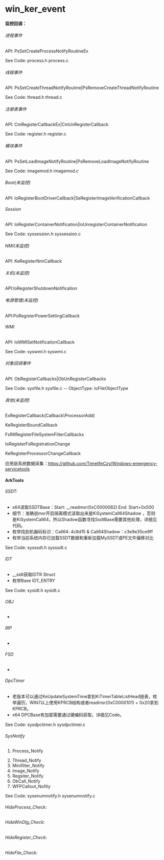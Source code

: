 # win_ker_event

#### 监控回调：

###### 进程事件

API: PsSetCreateProcessNotifyRoutineEx

See Code: process.h process.c

###### 线程事件

API: PsSetCreateThreadNotifyRoutine|PsRemoveCreateThreadNotifyRoutine

See Code: thread.h thread.c

###### 注册表事件

API: CmRegisterCallbackEx|CmUnRegisterCallback

See Code: register.h register.c

###### 模块事件

API: PsSetLoadImageNotifyRoutine|PsRemoveLoadImageNotifyRoutine

See Code: imagemod.h imagemod.c

###### Boot(未监控)

API: IoRegisterBootDriverCallback|SeRegisterImageVerificationCallback

###### Session

API: IoRegisterContainerNotification|IoUnregisterContainerNotification

See Code: syssession.h syssession.c

###### NMI(未监控)

API: KeRegisterNmiCallback

###### 关机(未监控)

API:IoRegisterShutdownNotification

###### 电源管理(未监控)

API:PoRegisterPowerSettingCallback

###### WMI

API: IoWMISetNotificationCallback

See Code: syswmi.h syswmi.c

###### 对象回调事件

API: ObRegisterCallbacks|ObUnRegisterCallbacks

See Code:  sysfile.h sysfile.c   -- ObjectType: IoFileObjectType

###### 其他(未监控)

ExRegisterCallback(Callback\ProcessorAdd)

KeRegisterBoundCallback

FsRtlRegisterFileSystemFilterCallbacks

IoRegisterFsRegistrationChange

KeRegisterProcessorChangeCallback

应用层系统数据采集：https://github.com/TimelifeCzy/Windows-emergency-servicetools



#### ArkTools

###### SSDT:

- x64读取SSDTBase：Start: __readmsr(0xC0000082)   End: Start+0x500 
- 细节：准确说msr开启隔离模式读取出来是KiSystemCall64Shadow ，否则是KiSystemCall64，所以Shadow函数寻找SsdtBase需要其他处理，详细见代码。
- 枚举找到机器码标识：Call64: 4c8d15 & Call64Shadow：c3e9e35ce9ff
- 枚举当前系统内存已加载SSDT数据和重新加载MySSDT或PE文件偏移对比

See Code:  sysssdt.h sysssdt.c

###### IDT

- __sidt获取IDTR Struct
- 枚举Base IDT_ENTRY

See Code:  sysidt.h sysidt.c

###### OBJ

- 

###### IRP

- 

###### FSD

- 

###### DpcTimer

- 老版本可以通过KeUpdateSystemTime拿到KiTimerTableListHead链表，枚举遍历，WIN7以上使用KPRCB结构或者readmsr(0xC0000101) + 0x20拿到KPRCB。
- x64 DPCBase有加密需要通过硬编码获取，详细见Code。

See Code:  sysdpctimer.h sysdpctimer.c

###### SysNotify

1) Process_Notify

2. Thread_Notify
3. Minifilter_Notify
4. Image_Notify
5. Regsiter_Notify
6. ObCall_Notify
7. WFPCallout_Nofity

See Code: sysenumnotify.h sysenumnotify.c

###### HideProcess_Check:

###### HideWinDlg_Check:

###### HideRegister_Check:

###### HideFile_Check:



